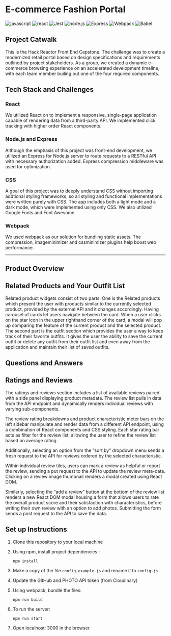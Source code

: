 # E-commerce Fashion Portal
![javascript](https://img.shields.io/badge/JavaScript-20232A?style=for-the-badge&logo=javascript&logoColor=F7DF1E)
![react](https://img.shields.io/badge/React-20232A?style=for-the-badge&logo=react&logoColor=61DAFB)
![Jest](https://img.shields.io/badge/-Jest-20232A?style=for-the-badge&logo=jest&logoColor=red)
![node.js](https://img.shields.io/badge/Node.js-20232A?style=for-the-badge&logo=nodedotjs&logoColor=green)
![Express](https://img.shields.io/badge/-Express-20232A?style=for-the-badge&logo=express&logoColor=yellow)
![Webpack](https://img.shields.io/badge/-webpack-20232A?style=for-the-badge&logo=webpack&logoColor=blueviolet)
![Babel](https://img.shields.io/badge/-Babel-20232A?style=for-the-badge&logo=babel&logoColor=yellow)


## Project Catwalk
This is the Hack Reactor Front End Capstone. The challenge was to create a modernized retail portal based on design specifications and requirements outlined by project stakeholders. As a group, we created a dynamic e-commerce browsing experience on an accelerated development timeline, with each team member builing out one of the four required components.

<!-- Insert gif of overall image  -->

## Tech Stack and Challenges

### React
We utilized React on to implement a responsive, single-page application capable of rendering data from a third-party API. We implemented click tracking with higher order React components.


### Node.js and Express
<!-- - Despite being a front-end capstone that explicitly placed back-end implementation out of scope, used Nodejs to utilize Express. -->
<!-- - Simplified API requests by implementing a proxy server in Express.js that adds authentication while forwarding requests to an existing RESTful API. -->
Although the emphasis of this project was front-end development, we utilized an Express for Node.js server to route requests to a RESTful API with necessary authorization added. Express compression middleware was used for optimization.

### CSS
<!-- - Aside from being the sole technology used for the aesthetic styling of this application:
  - All styling, including functional implementations like the modals and image gallery, were written solely with CSS.
  - The use of Grid made the overlay button functionality and precise placement of static assets accessible and simple.
  - Flexbox was instrumental in handling the wealth of dynamic data being delivered to the page. -->
A goal of this project was to deeply understand CSS without importing addtional styling frameworks, so all styling and functional implementations were written purely with CSS. The app includes both a light mode and a dark mode, which were implemented using only CSS. We also utilized Google Fonts and Font Awesome.

### Webpack
We used webpack as our solution for bundling static assets. The compression, imageminimizer and cssminimizer plugins help boost web performance.
<!-- - Webpack was our solution to elegantly handle our numerous static assets, implement JSX, and harness ES6 in this project. -->

---

## Product Overview

## Related Products and Your Outfit List
Related product widgets consist of two parts. One is the Related products which present the user with products similar to the currently selected product, provided by the external API and it changes accordingly. Having carousel of cards let users navigate between the card. When a user clicks on the star icon in the upper righthand corner of the card, a modal will pop up comparing the feature of the current product and the selected product. The second part is the outfit section which provides the user a way to keep track of their favorite outfits. It gives the user the ability to save the current outfit or delete any outfit from their outfit list and even away from the application and maintain their list of saved outfits.

## Questions and Answers
<!-- We implemented modals using React.CreatePortal. -->

## Ratings and Reviews
<!-- We implemented modals using React.CreatePortal. -->
The ratings and reviews section includes a list of available reviews paired with a side panel displaying product metadata. The review list pulls in data from the API endpoint and dynamically renders individual reviews with varying sub-components.

The review rating breakdowns and product characteristic meter bars on the left sidebar manipulate and render data from a different API endpoint, using a combination of React components and CSS styling. Each star rating bar acts as filter for the review list, allowing the user to refine the review list based on average rating.

Additionally, selecting an option from the “sort by” dropdown menu sends a fresh request to the API for reviews ordered by the selected characteristic.

Within individual review tiles, users can mark a review as helpful or report the review, sending a put request to the API to update the review meta-data. Clicking on a review image thumbnail renders a modal created using React DOM.

Similarly, selecting the “add a review” button at the bottom of the review list renders a new React DOM modal housing a form that allows users to rate the overall product score and their satisfaction with characteristics, before writing their own review with an option to add photos. Submitting the form sends a post request to the API to save the data.


## Set up Instructions
1. Clone this repository to your local machine
2. Using npm, install project dependencies :

   ```
   npm install
   ```
3. Make a copy of the file `config.example.js` and rename it to `config.js`
4. Update the GitHub and PHOTO API token (from Cloudinary)

5. Using webpack, bundle the files:
   ```
   npm run build
   ```
6. To run the server:
   ```
   npm run start
   ```
7. Open localhost: 3000 in the browser
